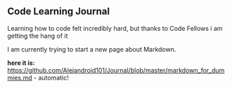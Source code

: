 ## Code Learning Journal 

Learning how to code felt incredibly hard, but thanks to Code Fellows i am getting the hang of it

I am currently trying to start a new page about Markdown.

**here it is:**
https://github.com/Alejandroid101/Journal/blob/master/markdown_for_dummies.md - automatic!


